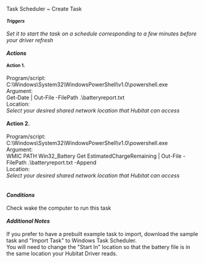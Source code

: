 Task Scheduler ~  Create Task
<br>
<br><strong><i><small>Triggers</small></i></strong>
<br>
<br><i>Set it to start the task on a schedule corresponding to a few minutes before your driver refresh</i>
<br>
<br><strong><i>Actions</i></strong>
<br>
<br><strong><small>Action 1.</small></strong> 
<br>
<br>Program/script:
<br>        C:\Windows\System32\WindowsPowerShell\v1.0\powershell.exe
<br>Argument:
<br>        Get-Date | Out-File -FilePath .\batteryreport.txt
<br>Location:
<br>        *Select your desired shared network location that Hubitat can access*
<br>
<br><strong>Action 2. </strong>
<br>
<br>Program/script:
<br>        C:\Windows\System32\WindowsPowerShell\v1.0\powershell.exe
<br>Argument:
<br>        WMIC PATH Win32_Battery Get EstimatedChargeRemaining | Out-File -FilePath .\batteryreport.txt -Append
<br>Location:
<br>        *Select your desired shared network location that Hubitat can access*
<br>        
<br><strong><i>Conditions</i></strong>
<br>
<br>Check wake the computer to run this task
<br>
<br><strong><i>Additional Notes</i></strong>        
<br>If you prefer to have a prebuilt example task to import, download the sample task and "Import Task" to Windows Task Scheduler. 
<br>You will need to change the "Start In" location so that the battery file is in the same location your Hubitat Driver reads.
